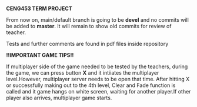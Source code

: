 **CENG453 TERM PROJECT**

From now on, main/default branch is going to be **devel** and no commits will be added to **master**. It will remain to show old commits for review of teacher.

Tests and further comments are found in pdf files inside repository

**!!IMPORTANT GAME TIPS!!**

If multiplayer side of the game needed to be tested by the teachers, during the game, we can press button **X** and it intiiates the multiplayer level.However, multiplayer server needs to be open that time. After hitting X or successfully making out to the 4th level, Clear and Fade function is called and it game hangs on white screen, waiting for another player.If other player also arrives, multiplayer game starts. 